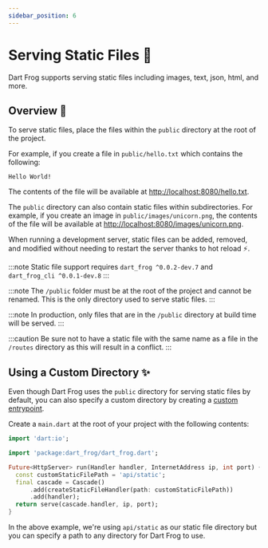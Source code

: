 ```yaml
---
sidebar_position: 6
---
```


# Serving Static Files 📁

Dart Frog supports serving static files including images, text, json, html, and more.

## Overview 🚀

To serve static files, place the files within the `public` directory at the root of the project.

For example, if you create a file in `public/hello.txt` which contains the following:

```
Hello World!
```

The contents of the file will be available at [http://localhost:8080/hello.txt](http://localhost:8080/hello.txt).

The `public` directory can also contain static files within subdirectories. For example, if you create an image in `public/images/unicorn.png`, the contents of the file will be available at [http://localhost:8080/images/unicorn.png](http://localhost:8080/images/unicorn.png).

When running a development server, static files can be added, removed, and modified without needing to restart the server thanks to hot reload ⚡️.

:::note
Static file support requires `dart_frog ^0.0.2-dev.7` and `dart_frog_cli ^0.0.1-dev.8`
:::

:::note
The `/public` folder must be at the root of the project and cannot be renamed. This is the only directory used to serve static files.
:::

:::note
In production, only files that are in the `/public` directory at build time will be served.
:::

:::caution
Be sure not to have a static file with the same name as a file in the `/routes` directory as this will result in a conflict.
:::

## Using a Custom Directory ✨

Even though Dart Frog uses the `public` directory for serving static files by default, you can also specify a custom directory by creating a [custom entrypoint](/docs/advanced/custom_entrypoint).

Create a `main.dart` at the root of your project with the following contents:

```dart
import 'dart:io';

import 'package:dart_frog/dart_frog.dart';

Future<HttpServer> run(Handler handler, InternetAddress ip, int port) {
  const customStaticFilePath = 'api/static';
  final cascade = Cascade()
      .add(createStaticFileHandler(path: customStaticFilePath))
      .add(handler);
  return serve(cascade.handler, ip, port);
}
```

In the above example, we're using `api/static` as our static file directory but you can specify a path to any directory for Dart Frog to use.
